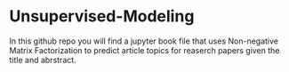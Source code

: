 # Unsupervised-Modeling
In this github repo you will find a jupyter book file that uses Non-negative Matrix Factorization to predict article topics for reaserch papers given the title and abrstract.
